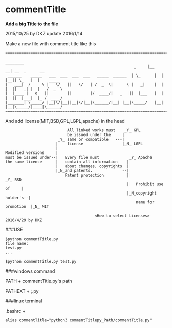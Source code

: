 # commentTitle

**Add a big Title to the file**

2015/10/25 by DKZ update 2016/1/14


Make a new file with comment title like this

```
=================================================================================================
                                                               ________                          
                                                        _     |__    __| __  _      __           
 ______    _____   ___  ___  ___  ___   _____  ______  | \_      |  |   |__|| \_   |  |    _____ 
|   ___|  /     \ |   \/   ||   \/   | /  _  \|      \ |   _|    |  |   |  ||   _| |  |   /  _  \
|  |____ |   o   ||        ||        |/  ____/|   _   ||  |___   |  |   |  ||  |___|  |_ /  ____/
|_______| \_____/ |__|\/|__||__|\/|__|\______/|__| |__|\_____/   |__|   |__|\_____/|____|\______/
=================================================================================================
```

And add license(MIT,BSD,GPL,LGPL,apache) in the head


	                           All linked works must    _Y_ GPL
	                           be issued under the     |
	                       _Y_ same or compatible   ---| 
	                      |    license                 |_N_ LGPL
	                      |
	Modified versions     |
	must be issued under--|   Every file must             _Y_ Apache
	the same license      |   contain all information    |
	                      |   about changes, copyrights  | 
	                      |_N_and patents.             --|         
	                          Patent protection          |                        _Y_ BSD
 	                                                     |   Prohibit use of     |
	                                                     |_N_copyright holder's--|
	                                                         name for promotion  |_N_ MIT
	                                                         
	                                       <How to select Licenses>       2016/4/29 by DKZ


###USE
```
$python commentTitle.py
file name:
test.py
...

$python commentTitle.py test.py
```

###windows command

PATH + commentTitle.py's path

PATHEXT + ;.py


###linux terminal

.bashrc +

    alias commentTitle="python3 commentTitlepy_Path/commentTitle.py"
